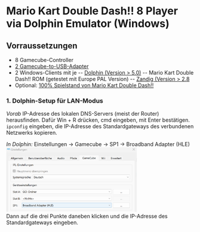 # Mario Kart Double Dash!! 8 Player via Dolphin Emulator (Windows)

## Vorraussetzungen

- 8 Gamecube-Controller
- [2 Gamecube-to-USB-Adapter](https://example)
- 2 Windows-Clients mit je
-- [Dolphin (Version > 5.0)](https://www.dolphin.com)
-- Mario Kart Double Dash!! ROM (getestet mit Europe PAL Version)
-- [Zandig (Version > 2.8](https://www.zandig.com)
- Optional: [100% Spielstand von Mario Kart Double Dash!!](https://www.spielstand)

### 1. Dolphin-Setup für LAN-Modus

*Vorab*
IP-Adresse des lokalen DNS-Servers (meist der Router) herausfinden.
Dafür Win + R drücken, cmd eingeben, mit Enter bestätigen.
`ipconfig` eingeben, die IP-Adresse des Standardgateways des verbundenen Netzwerks  kopieren.

*In Dolphin:*
Einstellungen -> Gamecube -> SP1 -> Broadband Adapter (HLE)
<br>
<img src="/Images/settings_gamecube.png" alt="Gamecube Settings" width="350"/>
<br>
Dann auf die drei Punkte daneben klicken und die IP-Adresse des Standardgateways eingeben.
